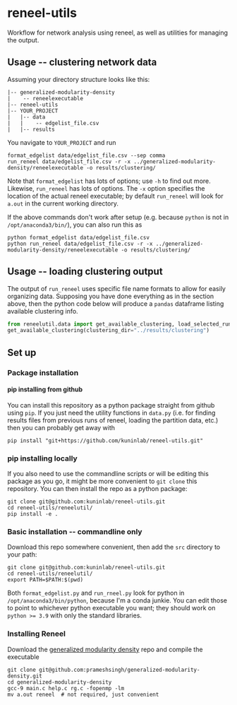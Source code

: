 # reneel-utils

Workflow for network analysis using reneel, as well as utilities for managing the output.

## Usage -- clustering network data

Assuming your directory structure looks like this:
```
|-- generalized-modularity-density
|    -- reneelexecutable
|-- reneel-utils
|-- YOUR_PROJECT
|   |-- data
|   |    -- edgelist_file.csv
|   |-- results
```

You navigate to `YOUR_PROJECT` and run
```shell
format_edgelist data/edgelist_file.csv --sep comma
run_reneel data/edgelist_file.csv -r -x ../generalized-modularity-density/reneelexecutable -o results/clustering/
```

Note that `format_edgelist` has lots of options; use `-h` to find out more.
Likewise, `run_reneel` has lots of options.
The `-x` option specifies the location of the actual reneel executable; by default `run_reneel` will look for `a.out` in the current working directory.

If the above commands don't work after setup (e.g. because `python` is not in `/opt/anaconda3/bin/`), you can also run this as 
```shell
python format_edgelist data/edgelist_file.csv
python run_reneel data/edgelist_file.csv -r -x ../generalized-modularity-density/reneelexecutable -o results/clustering/
```
## Usage -- loading clustering output

The output of `run_reneel` uses specific file name formats to allow for easily organizing data.
Supposing you have done everything as in the section above, then the python code below will produce a `pandas` dataframe listing available clustering info.

```python
from reneelutil.data import get_available_clustering, load_selected_runs
get_available_clustering(clustering_dir="../results/clustering")
```

## Set up

### Package installation

#### pip installing from github
You can install this repository as a python package straight from github using `pip`. If you just need the utility functions in `data.py` (i.e. for finding results files from previous runs of reneel, loading the partition data, etc.) then you can probably get away with

```shell
pip install "git+https://github.com/kuninlab/reneel-utils.git"
```

### pip installing locally 
If you also need to use the commandline scripts or will be editing this package as you go, it might be more convenient to `git clone` this repository. You can then install the repo as a python package:

```shell
git clone git@github.com:kuninlab/reneel-utils.git
cd reneel-utils/reneelutil/
pip install -e .
```

### Basic installation -- commandline only

Download this repo somewhere convenient, then add the `src` directory to your path:

```shell
git clone git@github.com:kuninlab/reneel-utils.git
cd reneel-utils/reneelutil/
export PATH=$PATH:$(pwd)
```

Both `format_edgelist.py` and `run_rneel.py` look for python in `/opt/anaconda3/bin/python`, because I'm a conda junkie. You can edit those to point to whichever python executable you want; they should work on `python >= 3.9` with only the standard libraries.

### Installing Reneel

Download the [generalized modularity density](https://github.com/prameshsingh/generalized-modularity-density) repo and compile the executable

```shell
git clone git@github.com:prameshsingh/generalized-modularity-density.git
cd generalized-modularity-density
gcc-9 main.c help.c rg.c -fopenmp -lm
mv a.out reneel  # not required, just convenient
```
